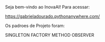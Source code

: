 Seja bem-vindo ao InovaAI! Para acessar:

 https://gabrieladourado.pythonanywhere.com/

 Os padroes de Projeto foram:

 SINGLETON
 FACTORY METHOD
 OBSERVER

 
